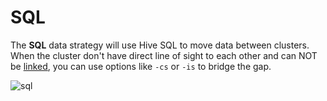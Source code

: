# SQL

The **SQL** data strategy will use Hive SQL to move data between clusters.  When the cluster don't have direct line of sight to each other and can NOT be [linked](Linking-Cluster-Storage-Layers.md), you can use options like `-cs` or `-is` to bridge the gap.

![sql](images/sql_exp-imp.png)
